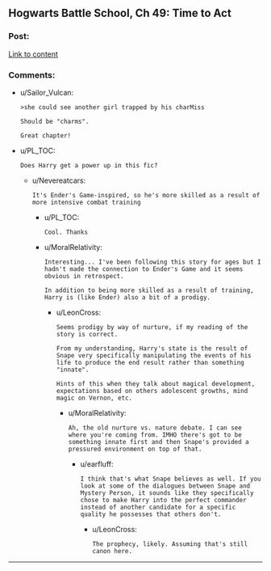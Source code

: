 ## Hogwarts Battle School, Ch 49: Time to Act

### Post:

[Link to content](https://www.fanfiction.net/s/8379655/49/)

### Comments:

- u/Sailor_Vulcan:
  ```
  >she could see another girl trapped by his charMiss

  Should be "charms".

  Great chapter!
  ```

- u/PL_TOC:
  ```
  Does Harry get a power up in this fic?
  ```

  - u/Nevereatcars:
    ```
    It's Ender's Game-inspired, so he's more skilled as a result of more intensive combat training
    ```

    - u/PL_TOC:
      ```
      Cool. Thanks
      ```

    - u/MoralRelativity:
      ```
      Interesting... I've been following this story for ages but I hadn't made the connection to Ender's Game and it seems obvious in retrospect.

      In addition to being more skilled as a result of training, Harry is (like Ender) also a bit of a prodigy.
      ```

      - u/LeonCross:
        ```
        Seems prodigy by way of nurture, if my reading of the story is correct.

        From my understanding, Harry's state is the result of Snape very specifically manipulating the events of his life to produce the end result rather than something "innate".

        Hints of this when they talk about magical development, expectations based on others adolescent growths, mind magic on Vernon, etc.
        ```

        - u/MoralRelativity:
          ```
          Ah, the old nurture vs. nature debate. I can see where you're coming from. IMHO there's got to be something innate first and then Snape's provided a pressured environment on top of that.
          ```

          - u/earfluff:
            ```
            I think that's what Snape believes as well. If you look at some of the dialogues between Snape and Mystery Person, it sounds like they specifically chose to make Harry into the perfect commander instead of another candidate for a specific quality he possesses that others don't.
            ```

            - u/LeonCross:
              ```
              The prophecy, likely. Assuming that's still canon here.
              ```

---

